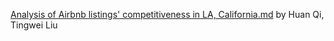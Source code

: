 [Analysis of Airbnb listings' competitiveness in LA, California.md](https://github.coecis.cornell.edu/hq38/ORIE4741Project.git) by Huan Qi, Tingwei Liu 
